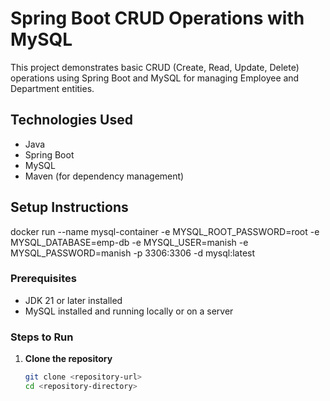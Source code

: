 # Spring Boot CRUD Operations with MySQL

This project demonstrates basic CRUD (Create, Read, Update, Delete) operations using Spring Boot and MySQL for managing Employee and Department entities.

## Technologies Used

- Java
- Spring Boot
- MySQL
- Maven (for dependency management)

## Setup Instructions

docker run --name mysql-container -e MYSQL_ROOT_PASSWORD=root -e MYSQL_DATABASE=emp-db -e MYSQL_USER=manish -e MYSQL_PASSWORD=manish -p 3306:3306 -d mysql:latest

### Prerequisites

- JDK 21 or later installed
- MySQL installed and running locally or on a server

### Steps to Run

1. **Clone the repository**

   ```bash
   git clone <repository-url>
   cd <repository-directory>
